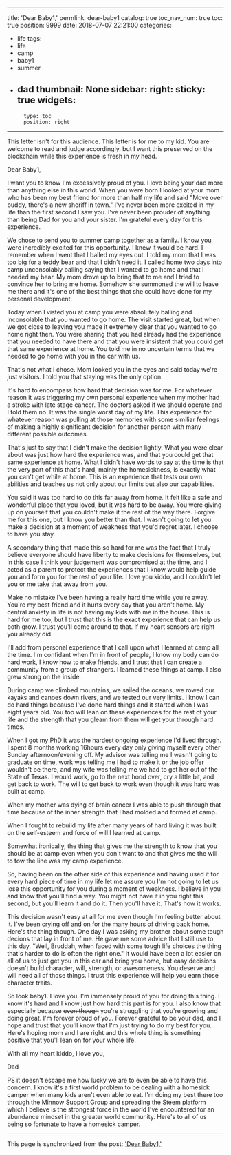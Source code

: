 
---
title: 'Dear Baby1,'
permlink: dear-baby1
catalog: true
toc_nav_num: true
toc: true
position: 9999
date: 2018-07-07 22:21:00
categories:
- life
tags:
- life
- camp
- baby1
- summer
- dad
thumbnail: None
sidebar:
    right:
        sticky: true
widgets:
    -
        type: toc
        position: right
---


This letter isn't for this audience.  This letter is for me to my kid.  You are welcome to read and judge accordingly, but I want this preserved on the blockchain while this experience is fresh in my head.

Dear Baby1,

I want you to know I'm excessively proud of you.  I love being your dad more than anything else in this world.  When you were born I looked at your mom who has been my best friend for more than half my life and said "Move over buddy, there's a new sheriff in town."  I've never been more excited in my life than the first second I saw you.  I've never been prouder of anything than being Dad for you and your sister.  I'm grateful every day for this experience.

We chose to send you to summer camp together as a family.  I know you were incredibly excited for this opportunity.  I knew it would be hard. I remember when I went that I balled my eyes out.  I told my mom that I was too big for a teddy bear and that I didn't need it.  I called home two days into camp unconsolably balling saying that I wanted to go home and that I needed my bear.  My mom drove up to bring that to me and I tried to convince her to bring me home.  Somehow she summoned the will to leave me there and it's one of the best things that she could have done for my personal development.

Today when I visted you at camp you were absolutely balling and inconsolable that you wanted to go home.  The visit started great, but when we got close to leaving you made it extremely clear that you wanted to go home right then.  You were sharing that you had already had the experience that you needed to have there and that you were insistent that you could get that same experience at home.  You told me in no uncertain terms that we needed to go home with you in the car with us.

That's not what I chose.  Mom looked you in the eyes and said today we're just visitors.  I told you that staying was the only option.

It's hard to encompass how hard that decision was for me.  For whatever reason it was triggering my own personal experience when my mother had a stroke with late stage cancer.  The doctors asked if we should operate and I told them no.  It was the single worst day of my life.  This experience for whatever reason was pulling at those memories with some similiar feelings of making a highly significant decision for another person with many different possible outcomes.

That's just to say that I didn't make the decision lightly.  What you were clear about was just how hard the experience was, and that you could get that same experience at home.  What I didn't have words to say at the time is that the very part of this that's hard, mainly the homesickness, is exactly what you can't get while at home.  This is an experience that tests our own abilities and teaches us not only about our limits but also our capabilities.  

You said it was too hard to do this far away from home.  It felt like a safe and wonderful place that you loved, but it was hard to be away.  You were giving up on yourself that you couldn't make it the rest of the way there.  Forgive me for this one, but I know you better than that.  I wasn't going to let you make a decision at a moment of weakness that you'd regret later.  I choose to have you stay.

A secondary thing that made this so hard for me was the fact that I truly believe everyone should have liberty to make decisions for themselves, but in this case I think your judgement was compromised at the time, and I acted as a parent to protect the experiences that I know would help guide you and form you for the rest of your life.  I love you kiddo, and I couldn't let you or me take that away from you.

Make no mistake I've been having a really hard time while you're away.  You're my best friend and it hurts every day that you aren't home.  My central anxiety in life is not having my kids with me in the house.  This is hard for me too, but I trust that this is the exact experience that can help us both grow.  I trust you'll come around to that.  If my heart sensors are right you already did.

I'll add from personal experience that I call upon what I learned at camp all the time.  I'm confidant when I'm in front of people, I know my body can do hard work, I know how to make friends, and I trust that I can create a community from a group of strangers.  I learned these things at camp.  I also grew strong on the inside.

During camp we climbed mountains, we sailed the oceans, we rowed our kayaks and canoes down rivers, and we tested our very limits.  I know I can do hard things because I've done hard things and it started when I was eight years old.  You too will lean on these experiences for the rest of your life and the strength that you gleam from them will get your through hard times.

When I got my PhD it was the hardest ongoing experience I'd lived through.  I spent 8 months working 16hours every day only giving myself every other Sunday afternoon/evening off.  My advisor was telling me I wasn't going to graduate on time, work was telling me I had to make it or the job offer wouldn't be there, and my wife was telling me we had to get her out of the State of Texas.  I would work, go to the next hood over, cry a little bit, and get back to work.  The will to get back to work even though it was hard was built at camp.

When my mother was dying of brain cancer I was able to push through that time because of the inner strength that I had molded and formed at camp.

When I fought to rebuild my life after many years of hard living it was built on the self-esteem and force of will I learned at camp.

Somewhat ironically, the thing that gives me the strength to know that you should be at camp even when you don't want to and that gives me the will to tow the line was my camp experience.

So, having been on the other side of this experience and having used it for every hard piece of time in my life let me assure you I'm not going to let us lose this opportunity for you during a moment of weakness.  I believe in you and know that you'll find a way.  You might not have it in you right this second, but you'll learn it and do it.  Then you'll have it.  That's how it works.

This decision wasn't easy at all for me even though I'm feeling better about it.  I've been crying off and on for the many hours of driving back home.  Here's the thing though.  One day I was asking my brother about some tough decions that lay in front of me.  He gave me some advice that I still use to this day.  "Well, Bruddah, when faced with some tough life choices the thing that's harder to do is often the right one."  It would have been a lot easier on all of us to just get you in this car and bring you home, but easy decisions doesn't build character, will, strength, or awesomeness.  You deserve and will need all of those things.  I trust this experience will help you earn those character traits.

So look baby1.  I love you.  I'm immensely proud of you for doing this thing.  I know it's hard and I know just how hard this part is for you.  I also know that especially because ~~even though~~ you're struggling that you're growing and doing great.  I'm forever proud of you.  Forever grateful to be your dad, and I hope and trust that you'll know that I'm just trying to do my best for you.  Here's hoping mom and I are right and this whole thing is something positive that you'll lean on for your whole life.

With all my heart kiddo,
I love you,

Dad

PS it doesn't escape me how lucky we are to even be able to have this concern.  I know it's a first world problem to be dealing with a homesick camper when many kids aren't even able to eat.  I'm doing my best there too through the Minnow Support Group and spreading the Steem platform which I believe is the strongest force in the world I've encountered for an abundance mindset in the greater world community.  Here's to all of us being so fortunate to have a homesick camper.

- - -

This page is synchronized from the post: ['Dear Baby1,'](https://steemit.com/@aggroed/dear-baby1)
